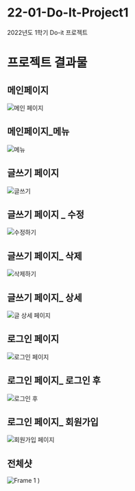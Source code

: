 # 22-01-Do-It-Project1
2022년도 1학기 Do-it 프로젝트

# 프로젝트 결과물

## 메인페이지
![메인 페이지](https://user-images.githubusercontent.com/86825236/173375734-1d7be9ea-1968-49c0-9803-bae2db20f714.png)

## 메인페이지_메뉴
![메뉴](https://user-images.githubusercontent.com/86825236/173375936-ce5aa08a-d030-493c-8936-2860c66aca10.png)

## 글쓰기 페이지
![글쓰기](https://user-images.githubusercontent.com/86825236/173376095-a32bfbe5-e883-48ce-895f-23572a7c6e8b.png)

## 글쓰기 페이지 _ 수정
![수정하기](https://user-images.githubusercontent.com/86825236/173376229-c48f1bfa-dae9-477e-8d62-4dcf26fb153e.png)

## 글쓰기 페이지_ 삭제
![삭제하기](https://user-images.githubusercontent.com/86825236/173376330-5a7304ec-8b86-4e98-abbb-00e61866e0e3.png)

## 글쓰기 페이지_ 상세
![글 상세 페이지](https://user-images.githubusercontent.com/86825236/173376455-b5be44c3-a821-4745-9018-a9fd86b7e152.png)

## 로그인 페이지
![로그인 페이지](https://user-images.githubusercontent.com/86825236/173376542-6661f751-69e3-4b49-9935-373020ef9f99.png)

## 로그인 페이지_ 로그인 후
![로그인 후](https://user-images.githubusercontent.com/86825236/173376630-7f058c14-b84f-410a-827d-aa5099ee0a93.png)

## 로그인 페이지_ 회원가입
![회원가입 페이지](https://user-images.githubusercontent.com/86825236/173376725-e8e56961-3146-4b64-b50c-c20ab058eb9e.png)

## 전체샷
![Frame 1](https://user-images.githubusercontent.com/86825236/173376793-274d79f8-f3e7-4b2f-a4fe-a1498821ec3f.jpg)
)

